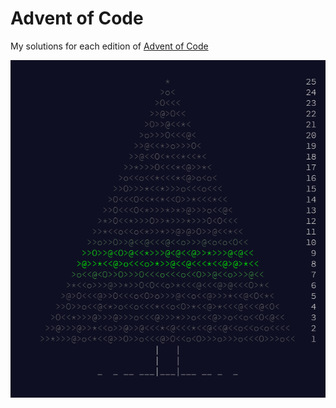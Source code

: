 # Advent of Code

My solutions for each edition of [Advent of Code](https://adventofcode.com/)

![](img\aoc.png)